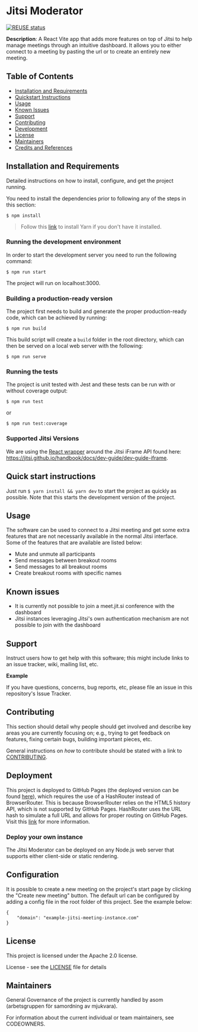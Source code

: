 <!--
SPDX-FileCopyrightText: 2023 Havs- och vattenmyndigheten

SPDX-License-Identifier: CC0-1.0
-->

# Jitsi Moderator

[![REUSE status](https://api.reuse.software/badge/github.com/diggsweden/jitsi-moderator)](https://api.reuse.software/info/github.com/diggsweden/jitsi-moderator)

**Description**:
A React Vite app that adds more features on top of Jitsi to help manage meetings through an intuitive dashboard. It allows you to either connect to a meeting by pasting the url or to create an entirely new meeting.

## Table of Contents

-   [Installation and Requirements](#installation-and-requirements)
-   [Quickstart Instructions](#quick-start-instructions)
-   [Usage](#usage)
-   [Known Issues](#known-issues)
-   [Support](#support)
-   [Contributing](#contributing)
-   [Development](#development)
-   [License](#license)
-   [Maintainers](#maintainers)
-   [Credits and References](#credits-and-references)

## Installation and Requirements

Detailed instructions on how to install, configure, and get the project running.

You need to install the dependencies prior to following any of the steps in this section:

`$ npm install`

> Follow this [link](https://classic.yarnpkg.com/lang/en/docs/install/#mac-stable) to install Yarn if you don't have it installed.

### Running the development environment

In order to start the development server you need to run the following command:

`$ npm run start`

The project will run on localhost:3000.

### Building a production-ready version

The project first needs to build and generate the proper production-ready code, which can be achieved by running:

`$ npm run build`

This build script will create a `build` folder in the root directory, which can then be served on a local web server with the following:

`$ npm run serve`

### Running the tests

The project is unit tested with Jest and these tests can be run with or without coverage output:

`$ npm run test`

or

`$ npm run test:coverage`

### Supported Jitsi Versions

We are using the [React wrapper](https://github.com/jitsi/jitsi-meet-react-sdk) around the Jitsi iFrame API found here:
https://jitsi.github.io/handbook/docs/dev-guide/dev-guide-iframe.

## Quick start instructions

Just run `$ yarn install && yarn dev` to start the project as quickly as possible. Note that this starts the development version of the project.

## Usage

The software can be used to connect to a Jitsi meeting and get some extra features that are not necessarily available in the normal Jitsi interface. Some of the features that are available are listed below:

-   Mute and unmute all participants
-   Send messages between breakout rooms
-   Send messages to all breakout rooms
-   Create breakout rooms with specific names

## Known issues

-   It is currently not possible to join a meet.jit.si conference with the dashboard
-   Jitsi instances leveraging Jitsi's own authentication mechanism are not possible to join with the dashboard

## Support

Instruct users how to get help with this software; this might include links to an issue tracker, wiki, mailing list, etc.

**Example**

If you have questions, concerns, bug reports, etc, please file an issue in this repository's Issue Tracker.

## Contributing

This section should detail why people should get involved and describe key areas you are
currently focusing on; e.g., trying to get feedback on features, fixing certain bugs, building
important pieces, etc.

General instructions on _how_ to contribute should be stated with a link to [CONTRIBUTING](CONTRIBUTING.adoc).

## Deployment

This project is deployed to GitHub Pages (the deployed version can be found [here](https://diggsweden.github.io/jitsi-moderator)), which requires the use of a HashRouter instead of BrowserRouter.
This is because BrowserRouter relies on the HTML5 history API, which is not supported by GitHub Pages.
HashRouter uses the URL hash to simulate a full URL and allows for proper routing on GitHub Pages.
Visit this [link](https://create-react-app.dev/docs/deployment/#github-pages) for more information.

### Deploy your own instance

The Jitsi Moderator can be deployed on any Node.js web server that supports either client-side or static rendering.

## Configuration

It is possible to create a new meeting on the project's start page by clicking the "Create new meeting" button. The default url can be configured by adding a config file in the root folder of this project. See the example below:

```
{
    "domain": "example-jitsi-meeting-instance.com"
}
```

## License

This project is licensed under the Apache 2.0 license.

License - see the [LICENSE](LICENSE) file for details

## Maintainers

General Governance of the project is currently handled by asom (arbetsgruppen för samordning av mjukvara).

For information about the current individual or team maintainers, see CODEOWNERS.
